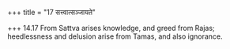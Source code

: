 +++
title = "17 सत्त्वात्सञ्जायते"

+++
14.17 From Sattva arises knowledge, and greed from Rajas; heedlessness
and delusion arise from Tamas, and also ignorance.
